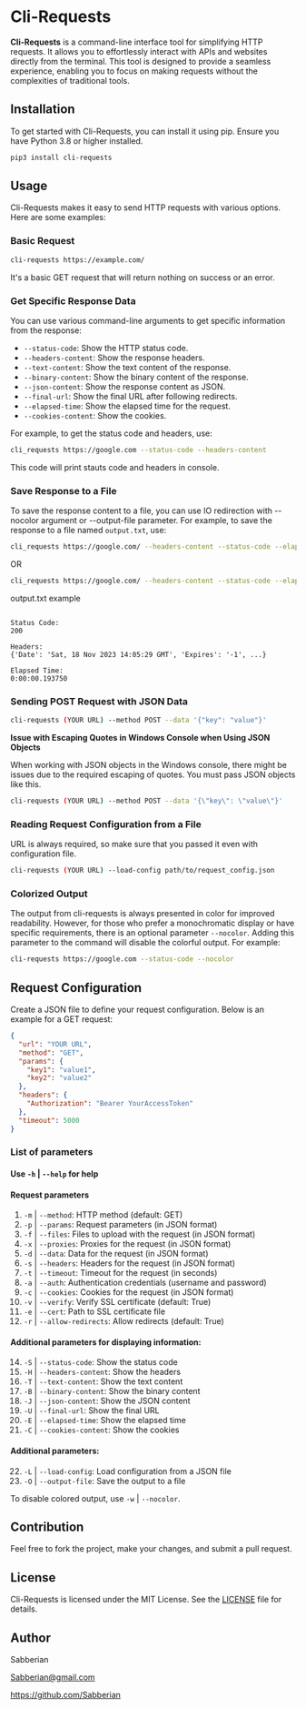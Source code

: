 # Cli-Requests

**Cli-Requests** is a command-line interface tool for simplifying HTTP requests. It allows you to effortlessly interact with APIs and websites directly from the terminal. This tool is designed to provide a seamless experience, enabling you to focus on making requests without the complexities of traditional tools.

## Installation

To get started with Cli-Requests, you can install it using pip. Ensure you have Python 3.8 or higher installed.

```bash
pip3 install cli-requests
```

## Usage

Cli-Requests makes it easy to send HTTP requests with various options. Here are some examples:

### Basic Request

```bash
cli-requests https://example.com/
```
It's a basic GET request that will return nothing on success or an error.

### Get Specific Response Data

You can use various command-line arguments to get specific information from the response:

- `--status-code`: Show the HTTP status code.
- `--headers-content`: Show the response headers.
- `--text-content`: Show the text content of the response.
- `--binary-content`: Show the binary content of the response.
- `--json-content`: Show the response content as JSON.
- `--final-url`: Show the final URL after following redirects.
- `--elapsed-time`: Show the elapsed time for the request.
- `--cookies-content`: Show the cookies.
  
For example, to get the status code and headers, use:

```bash
cli_requests https://google.com --status-code --headers-content
```
This code will print stauts code and headers in console.

### Save Response to a File

To save the response content to a file, you can use IO redirection with --nocolor argument or --output-file parameter. For example, to save the response to a file named `output.txt`, use:

```bash
cli_requests https://google.com/ --headers-content --status-code --elapsed-time --nocolor > output.txt
```
OR
```bash
cli_requests https://google.com/ --headers-content --status-code --elapsed-time --output-file output.txt
```

output.txt example

```plaintext

Status Code:
200

Headers:
{'Date': 'Sat, 18 Nov 2023 14:05:29 GMT', 'Expires': '-1', ...}

Elapsed Time:
0:00:00.193750

```

### Sending POST Request with JSON Data

```bash
cli-requests (YOUR URL) --method POST --data '{"key": "value"}'
```
**Issue with Escaping Quotes in Windows Console when Using JSON Objects**

When working with JSON objects in the Windows console, there might be issues due to the required escaping of quotes. You must pass JSON objects like this.

```bash
cli-requests (YOUR URL) --method POST --data '{\"key\": \"value\"}'
```

### Reading Request Configuration from a File

URL is always required, so make sure that you passed it even with configuration file.

```bash
cli-requests (YOUR URL) --load-config path/to/request_config.json
```

### Colorized Output

The output from cli-requests is always presented in color for improved readability. However, for those who prefer a monochromatic display or have specific requirements, there is an optional parameter `--nocolor`. Adding this parameter to the command will disable the colorful output. For example:

```bash
cli-requests https://google.com --status-code --nocolor
```

## Request Configuration

Create a JSON file to define your request configuration. Below is an example for a GET request:

```json
{
  "url": "YOUR URL",
  "method": "GET",
  "params": {
    "key1": "value1",
    "key2": "value2"
  },
  "headers": {
    "Authorization": "Bearer YourAccessToken"
  },
  "timeout": 5000
}
```
### List of parameters

#### Use `-h` | `--help` for help

#### Request parameters

1. `-m` | `--method`: HTTP method (default: GET)
2. `-p` | `--params`: Request parameters (in JSON format)
3. `-f` | `--files`: Files to upload with the request (in JSON format)
4. `-x` | `--proxies`: Proxies for the request (in JSON format)
5. `-d` | `--data`: Data for the request (in JSON format)
6. `-s` | `--headers`: Headers for the request (in JSON format)
7. `-t` | `--timeout`: Timeout for the request (in seconds)
8. `-a` | `--auth`: Authentication credentials (username and password)
9. `-c` | `--cookies`: Cookies for the request (in JSON format)
10. `-v` | `--verify`: Verify SSL certificate (default: True)
11. `-e` | `--cert`: Path to SSL certificate file
12. `-r` | `--allow-redirects`: Allow redirects (default: True)

#### Additional parameters for displaying information:

14. `-S` | `--status-code`: Show the status code
15. `-H` | `--headers-content`: Show the headers
16. `-T` | `--text-content`: Show the text content
17. `-B` | `--binary-content`: Show the binary content
18. `-J` | `--json-content`: Show the JSON content
19. `-U` | `--final-url`: Show the final URL
20. `-E` | `--elapsed-time`: Show the elapsed time
21. `-C` | `--cookies-content`: Show the cookies

#### Additional parameters:

22. `-L` | `--load-config`: Load configuration from a JSON file
23. `-O` | `--output-file`: Save the output to a file

To disable colored output, use `-w` | `--nocolor`.

## Contribution

Feel free to fork the project, make your changes, and submit a pull request.

## License

Cli-Requests is licensed under the MIT License. See the [LICENSE](LICENSE) file for details.

## Author

Sabberian

Sabberian@gmail.com

https://github.com/Sabberian
